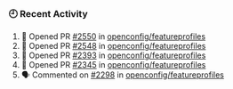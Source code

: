 ### 🕘 Recent Activity

<!--START_SECTION:activity-->
1. 💪 Opened PR [#2550](https://github.com/openconfig/featureprofiles/pull/2550) in [openconfig/featureprofiles](https://github.com/openconfig/featureprofiles)
2. 💪 Opened PR [#2548](https://github.com/openconfig/featureprofiles/pull/2548) in [openconfig/featureprofiles](https://github.com/openconfig/featureprofiles)
3. 💪 Opened PR [#2393](https://github.com/openconfig/featureprofiles/pull/2393) in [openconfig/featureprofiles](https://github.com/openconfig/featureprofiles)
4. 💪 Opened PR [#2345](https://github.com/openconfig/featureprofiles/pull/2345) in [openconfig/featureprofiles](https://github.com/openconfig/featureprofiles)
5. 🗣 Commented on [#2298](https://github.com/openconfig/featureprofiles/pull/2298#issuecomment-1783727657) in [openconfig/featureprofiles](https://github.com/openconfig/featureprofiles)
<!--END_SECTION:activity-->
